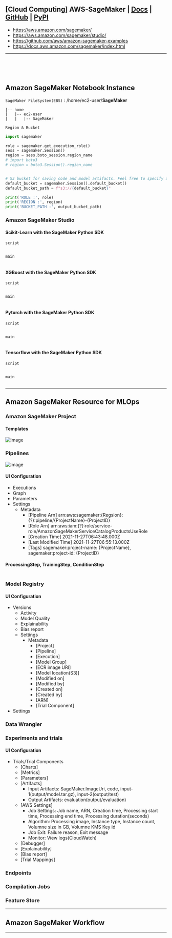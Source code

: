 ## [Cloud Computing] AWS-SageMaker | [Docs](https://sagemaker.readthedocs.io/en/stable/index.html) | [GitHub](https://github.com/aws/sagemaker-python-sdk) | [PyPI]()


- https://aws.amazon.com/sagemaker/
- https://aws.amazon.com/sagemaker/studio/
- https://github.com/aws/amazon-sagemaker-examples
- https://docs.aws.amazon.com/sagemaker/index.html

---

<br><br><br>


## Amazon SageMaker Notebook Instance
`SageMaker FileSystem(EBS)` : /home/ec2-user/**SageMaker** 

```
|-- home
|   |-- ec2-user
|   |   |-- SageMaker

```

`Region & Bucket`
```python
import sagemaker

role = sagemaker.get_execution_role()
sess = sagemaker.Session()
region = sess.boto_session.region_name
# import boto3
# region = boto3.Session().region_name


# S3 bucket for saving code and model artifacts. Feel free to specify a different bucket and prefix
default_bucket = sagemaker.Session().default_bucket()
default_bucket_path = f"s3://{default_bucket}"

print('ROLE :', role)
print('REGION :', region)
print('BUCKET_PATH :', output_bucket_path)
```


### Amazon SageMaker Studio
#### Scikit-Learn with the SageMaker Python SDK
`script`
```python
```
`main`
```python
```

#### XGBoost with the SageMaker Python SDK
`script`
```python
```
`main`
```python
```

#### Pytorch with the SageMaker Python SDK
`script`
```python
```
`main`
```python
```

#### Tensorflow with the SageMaker Python SDK
`script`
```python
```
`main`
```python
```




---

## Amazon SageMaker Resource for MLOps
### Amazon SageMaker Project
#### Templates
![image](https://user-images.githubusercontent.com/56889151/143676034-9d169093-b32d-422c-a2fa-ce9497b2465e.png)


### Pipelines
![image](https://user-images.githubusercontent.com/56889151/143676158-841d4048-8786-4526-b9a8-66a9dd9b1f55.png)

#### UI Configuration
- Executions
- Graph
- Parameters
- Settings
  - Metadata
    - [Pipeline Arn] arn:aws:sagemaker:{Regsion}:{?}:pipeline/{ProjectName}-{ProjectID}
    - [Role Arn] arn:aws:iam:{?}:role/service-role/AmazonSageMakerServiceCatalogProductsUseRole
    - [Creation Time] 2021-11-27T06:43:48.000Z
    - [Last Modified Time] 2021-11-27T06:55:13.000Z
    - [Tags] sagemaker:project-name: {ProjectName}, sagemaker:project-id: {ProjectID}

#### ProcessingStep, TrainingStep, ConditionStep
```python
```


### Model Registry
#### UI Configuration
- Versions
  - Activity
  - Model Quality
  - Explainability
  - Bias report
  - Settings
    - Metadata
      - [Project]
      - [Pipeline]
      - [Execution]
      - [Model Group]
      - [ECR image URI]
      - [Model location(S3)]
      - [Modified on]
      - [Modified by]
      - [Created on]
      - [Created by]
      - [ARN]
      - [Trial Component]
- Settings


### Data Wrangler
### Experiments and trials
#### UI Configuration
- Trials/Trial Components
  - [Charts]
  - [Metrics]
  - [Parameters]
  - [Artifacts]
    - Input Artifacts: SageMaker.ImageUri, code, input-1(output/model.tar.gz), input-2(output/test) 
    - Output Artifacts: evaluation(output/evaluation)
  - [AWS Settings]
    - Job Settings: Job name, ARN, Creation time, Processing start time, Processing end time, Processing duration(seconds)
    - Algorithm: Processing image, Instance type, Instance count, Volumne size in GB, Volumne KMS Key id
    - Job Exit: Failure reason, Exit message
    - Monitor: View logs(CloudWatch)
  - [Debugger]
  - [Explainability]
  - [Bias report]
  - [Trial Mappings]


### Endpoints
### Compilation Jobs
### Feature Store


---

## Amazon SageMaker Workflow



---

